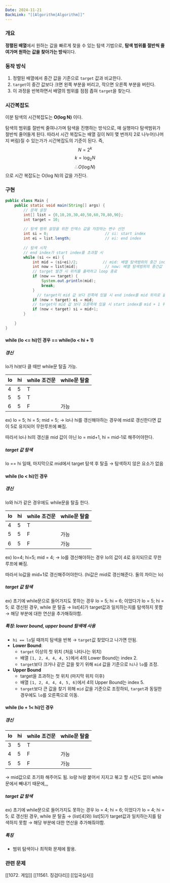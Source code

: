 ```yaml
---
Date: 2024-11-21
BackLink: "[[Algorithm|Algorithm]]"
---
```

### 개요
**정렬된 배열**에서 원하는 값을 빠르게 찾을 수 있는 탐색 기법으로, **탐색 범위를 절반씩 줄여가며 원하는 값을 찾아가는 방식**이다.


### 동작 방식 
1. 정렬된 배열에서 중간 값을 기준으로 `target` 값과 비교한다. 
2. `target`이 중간 값보다 크면 왼쪽 부분을 버리고, 작으면 오른쪽 부분을 버린다. 
3. 이 과정을 반복하면서 배열의 범위를 점점 좁혀 `target`을 찾는다.


### 시간복잡도
이분 탐색의 시간복잡도는 **O(log N)** 이다.

탐색의 범위를 절반씩 줄여나가며 탐색을 진행하는 방식으로, 매 실행마다 탐색범위가 절반씩 줄어들게 된다. 따라서 시간 복잡도는 배열 길이 N이 몇 번까지 2로 나누어(나머지 버림)질 수 있는가가 시간복잡도의 기준이 된다. 즉, $$ N  = 2^k  $$ 
$$  k = \log_{2}N$$ $$\therefore O(\log N)$$ 
으로 시간 복잡도는 O(log N)의 값을 가진다.


### 구현
```java
public class Main {  
    public static void main(String[] args) {  
        // 문제 설정  
        int[] list = {0,10,20,30,40,50,60,70,80,90};  
        int target = 10;  
  
        // 탐색 범위 설정을 위한 인덱스 값을 저장하는 변수 선언  
        int si = 0;                         // si: start index  
        int ei = list.length;               // ei: end index  
  
        // 탐색 시작  
        // end index가 start index를 초과할 시
        while (si <= ei) {                              
            int mid = (si+ei)/2;           // mid: 배열 탐색범위의 중간 index   
			int now = list[mid];            // now: 배열 탐색범위의 중간값  
            // target 발견 시 위치를 출력하고 loop 종료  
            if (now == target) {            
                System.out.println(mid);  
                break;  
            }  
			  // target이 mid 값 보다 왼쪽에 있을 시 end index를 mid 위치로 옮김  
            if (now > target) ei = mid;     
            // target이 mid 값 보다 오른쪽에 있을 시 start index를 mid + 1 위치로 옮김  
            if (now < target) si = mid+1;   
        }  
  
    }  
}
```


#### while (lo <= hi)인 경우 == while(lo < hi + 1)
##### 갱신
lo가 hi보다 클 때만 while문 탈출 가능.

| lo  | hi  | while 조건문 | while문 탈출 |
| --- | --- | --------- | --------- |
| 4   | 5   | T         |           |
| 5   | 5   | T         |           |
| 6   | 5   | F         | 가능        |


ex)
lo = 5; hi = 5;
mid = 5;
→ lo나 hi를 갱신해야하는 경우에 mid로 갱신한다면 값이 5로 유지되어 무한루프에 빠짐.

따라서 lo나 hi의 갱신을 mid 값이 아닌 lo = mid+1, hi = mid-1로 해주어야한다.

##### target 값 탐색
lo == hi 일때, 마지막으로 mid에서 target 탐색 후 탈출 → 탐색하지 않은 요소가 없음

#### while (lo < hi)인 경우
##### 갱신
lo와 hi가 같은 경우에도 while문을 탈출 한다.

| lo  | hi  | while 조건문 | while문 탈출 |
| --- | --- | --------- | --------- |
| 4   | 5   | T         |           |
| 5   | 5   | F         | 가능        |
| 6   | 5   | F         | 가능        |

ex)
lo=4; hi=5;
mid = 4;
→ lo를 갱신해야하는 경우 lo의 값이 4로 유지되므로 무한루프에 빠짐.

 따라서 lo값을 mid+1로 갱신해주어야한다. (hi값은 mid로 갱신해준다. 둘의 차이는 lo)
 
##### target 값 탐색
ex)
초기에 while문으로 들어가지도 못하는 경우
lo = 5; hi = 6; 이었다가
lo = 5; hi = 5; 로 갱신된 경우, while 문 탈출 → list[4]가 target값과 일치하는지를 탐색하지 못함
→ 해당 부분에 대한 연산을 추가해줘야함.

##### 특징: lower bound, upper bound 탐색에 사용
- `hi == lo`일 때까지 탐색을 반복 → `target`값 찾았다고 나가면 안됨.
- **Lower Bound**:
	- `target` 이상의 첫 위치 (처음 나타나는 위치)
	- 배열 `[1, 2, 4, 4, 4, 5]`에서 4의 Lower Bound는 index 2.
	- `target`보다 크거나 같은 값을 찾기 위해 `mid` 값을 기준으로 `hi`나 `lo`를 조정.
- **Upper Bound**
	- target을 초과하는 첫 위치 (마지막 위치 이후)
	- 배열 `[1, 2, 4, 4, 4, 5, 6]`에서 4의 Upper Bound는 index 5.
	- `target`보다 큰 값을 찾기 위해 `mid` 값을 기준으로 조정하되, `target`과 동일한 경우에도 `lo`를 오른쪽으로 이동.


#### while (lo + 1< hi)인 경우
##### 갱신

| lo  | hi  | while 조건문 | while문 탈출 |
| --- | --- | --------- | --------- |
| 3   | 5   | T         |           |
| 4   | 5   | F         | 가능        |
| 5   | 5   | F         | 가능        |

→ mid값으로 초기화 해주어도 됨. lo랑 hi랑 붙어서 지지고 볶고 할 시간도 없이 while문에서 빼내기 때문에,,,

##### target 값 탐색
ex)
초기에 while문으로 들어가지도 못하는 경우
lo = 4; hi = 6; 이었다가
lo = 4; hi = 5; 로 갱신된 경우, while 문 탈출 → (list[4]와) list[5]가 target값과 일치하는지를 탐색하지 못함
→ 해당 부분에 대한 연산을 추가해줘야함.

##### 특징
- 범위 탐색이나 최적화 문제에 활용.


### 관련 문제
[[1072. 게임]]
[[11561. 징검다리]]
[[입국심사]]
